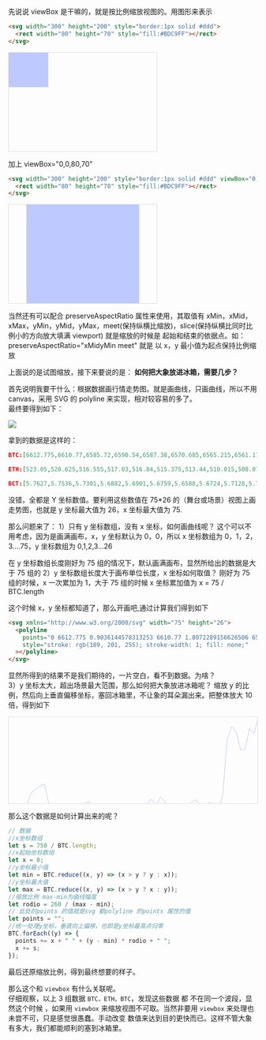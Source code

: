 先说说 viewBox 是干嘛的，就是按比例缩放视图的。用图形来表示

```html
<svg width="300" height="200" style="border:1px solid #ddd">
  <rect width="80" height="70" style="fill:#BDC9FF"></rect>
</svg>
```

<svg width="300" height="200" style="border:1px solid #ddd">
  <rect width="80" height="70" style="fill:#BDC9FF"></rect>
</svg>

加上 viewBox="0,0,80,70"

```html
<svg width="300" height="200" style="border:1px solid #ddd" viewBox="0,0,80,70">
  <rect width="80" height="70" style="fill:#BDC9FF"></rect>
</svg>
```

<svg width="300" height="200" style="border:1px solid #ddd" viewBox="0,0,80,70">
  <rect width="80" height="70" style="fill:#BDC9FF"></rect>
</svg>

当然还有可以配合 preserveAspectRatio 属性来使用，其取值有 xMin，xMid，xMax，yMin，yMid，yMax，meet(保持纵横比缩放)，slice(保持纵横比同时比例小的方向放大填满 viewport)
就是缩放的时候是 起始和结束的依据点。如：preserveAspectRatio="xMidyMin meet" 就是 以 x，y 最小值为起点保持比例缩放

上面说的是试图缩放，接下来要说的是： **如何把大象放进冰箱，需要几步？**

首先说明我要干什么：根据数据画行情走势图。就是画曲线，只画曲线，所以不用 canvas，采用 SVG 的 polyline 来实现，相对较容易的多了。  
最终要得到如下：

![](https://chuchur.com/upload/2018/svg-viewbox.png)

拿到的数据是这样的：

```json
BTC:[6612.775,6610.77,6585.72,6590.54,6587.38,6570.685,6565.215,6561.175,6557.735,6585.975,6601.18,6620,6596.5,6594.82,6594.5,6595.245,6599.005,6586.52,6582.12,6600.805,6614.515,6617.725,6614,6605.97,6631.715,6644.725,6596.355,6586.575,6594.175,6597.23,6592.285,6586.33,6579.57,6589.08,6576.42,6582.405,6609.89,6596.29,6586.145,6604.79,6594.375,6583.645,6580.32,6589.915,6594.555,6583.585,6599.6,6599.345,6572.185,6495.02,6476.98,6484.14,6509.8,6508.965,6479.21,6486.7,6463.08,6465.765,6467.155,6481.5,6528.43,6552.2,6566.19,6559.015,6522.25,6558.81,6573.42,6578.535,6593.305,6605.88,6611.695,6613.765,6611.765,6595.21,6601.5,6583.095,6575.155,6549.715,6590.31,6594.51,6617.565,6623.98,6637.5]

ETH:[523.05,520.625,516.555,517.03,516.84,515.375,513.44,510.015,508.075,512.7,514.175,515.915,511.13,510.36,508.24,509.325,511.885,511.71,511.965,514.45,517.81,519.87,519.495,518.035,520.435,522.44,515.38,514.225,515.51,516.16,516.265,514.755,514.165,515.605,515.105,513.76,517.73,517.15,514.695,520.09,519.93,521.21,521.42,521.865,526.23,526.26,528.475,529.21,522.5,517.5,515.31,515.07,518.815,518.935,514.56,516.19,511.925,516.505,517.85,522.03,532.255,537.33,538.505,534.74,530.345,536.19,535.55,538.09,543.155,544.39,549.165,543.73,532.845,532.485,530.815,529.42,529.945,525.42,532.49,535.26,536.9,534.32,539.065]

BCT:[5.7627,5.7536,5.7301,5.6882,5.6901,5.6759,5.6588,5.6724,5.7128,5.7375,5.7605,5.7543,5.7301,5.7298,5.7324,5.7121,5.7226,5.71,5.7025,5.7664,5.8049,5.8064,5.7976,5.7972,5.821,5.8486,5.7901,5.7303,5.7405,5.7783,5.7676,5.7358,5.721,5.7361,5.7149,5.7257,5.8168,5.8,5.7458,5.8002,5.7591,5.75,5.6963,5.6838,5.6716,5.6577,5.6724,5.6828,5.6638,5.6113,5.5479,5.5209,5.5457,5.5935,5.5685,5.5767,5.5376,5.5209,5.5,5.5,5.5751,5.659,5.6563,5.6715,5.6,5.6267,5.6437,5.6525,5.6678,5.6903,5.7346,5.7455,5.7435,5.7296,5.7485,5.665,5.6473,5.5814,5.635,5.6435,5.6616,5.6861,5.745]
```

没错，全都是 Y 坐标数值。要利用这些数值在 75\*26 的（舞台或场景）视图上画走势图，也就是 y 坐标最大值为 26，x 坐标最大值为 75.

那么问题来了：
1）只有 y 坐标数组，没有 x 坐标，如何画曲线呢？
这个可以不用考虑，因为是画满画布，x，y 坐标默认为 0，0，所以 x 坐标数组为 0，1，2，3....75，y 坐标数组为 0,1,2,3...26

在 y 坐标数组长度刚好为 75 组的情况下，默认画满画布，显然所给出的数据是大于 75 组的
2）y 坐标数组长度大于画布单位长度，x 坐标如何取值？
刚好为 75 组的时候，x 一次累加为 1，大于 75 组的时候 x 坐标累加值为 x = 75 / BTC.length

这个时候 x，y 坐标都知道了，那么开画吧,通过计算我们得到如下

```html
<svg xmlns="http://www.w3.org/2000/svg" width="75" height="26">
  <polyline
    points="0 6612.775 0.9036144578313253 6610.77 1.8072289156626506 6585.72 2.710843373493976 6590.54 3.6144578313253013 6587.38 4.518072289156627 6570.685 5.421686746987952 6565.215 6.325301204819277 6561.175 7.228915662650602 6557.735 8.132530120481928 6585.975 9.036144578313253 6601.18 9.93975903614458 6620 10.843373493975905 6596.5 11.746987951807231 6594.82 12.650602409638557 6594.5 13.554216867469883 6595.245 14.457831325301209 6599.005 15.361445783132535 6586.52 16.26506024096386 6582.12 17.168674698795183 6600.805 18.072289156626507 6614.515 18.97590361445783 6617.725 19.879518072289155 6614 20.78313253012048 6605.97 21.686746987951803 6631.715 22.590361445783127 6644.725 23.49397590361445 6596.355 24.397590361445776 6586.575 25.3012048192771 6594.175 26.204819277108424 6597.23 27.108433734939748 6592.285 28.012048192771072 6586.33 28.915662650602396 6579.57 29.81927710843372 6589.08 30.722891566265044 6576.42 31.62650602409637 6582.405 32.530120481927696 6609.89 33.43373493975902 6596.29 34.337349397590344 6586.145 35.24096385542167 6604.79 36.14457831325299 6594.375 37.04819277108432 6583.645 37.95180722891564 6580.32 38.855421686746965 6589.915 39.75903614457829 6594.555 40.66265060240961 6583.585 41.56626506024094 6599.6 42.46987951807226 6599.345 43.373493975903585 6572.185 44.27710843373491 6495.02 45.180722891566234 6476.98 46.08433734939756 6484.14 46.98795180722888 6509.8 47.891566265060206 6508.965 48.79518072289153 6479.21 49.698795180722854 6486.7 50.60240963855418 6463.08 51.5060240963855 6465.765 52.409638554216826 6467.155 53.31325301204815 6481.5 54.216867469879475 6528.43 55.1204819277108 6552.2 56.02409638554212 6566.19 56.92771084337345 6559.015 57.83132530120477 6522.25 58.734939759036095 6558.81 59.63855421686742 6573.42 60.54216867469874 6578.535 61.44578313253007 6593.305 62.34939759036139 6605.88 63.253012048192716 6611.695 64.15662650602404 6613.765 65.06024096385536 6611.765 65.96385542168669 6595.21 66.86746987951801 6601.5 67.77108433734934 6583.095 68.67469879518066 6575.155 69.57831325301198 6549.715 70.48192771084331 6590.31 71.38554216867463 6594.51 72.28915662650596 6617.565 73.19277108433728 6623.98 74.0963855421686 6637.5 "
    style="stroke: rgb(189, 201, 255); stroke-width: 1; fill: none;"
  ></polyline>
</svg>
```

显然所得到的结果不是我们期待的，一片空白，看不到数据。为啥？  
3）y 坐标太大，超出场景最大范围，那么如何把大象放进冰箱呢？
缩放 y 的比例，然后向上垂直偏移坐标，塞回冰箱里，不让象的耳朵漏出来。把整体放大 10 倍，得到如下

<svg xmlns="http://www.w3.org/2000/svg" width="750" height="260" style="border: 1px solid rgb(221, 221, 221);">
  <polyline points="0 214.26794021305201 9.036144578313253 211.39805664895835 18.072289156626507 175.54240413994336 27.10843373493976 182.44157560075934 36.144578313253014 177.91846734014132 45.18072289156627 154.02185581766665 54.216867469879524 146.1922981640012 63.25301204819278 140.40959013460323 72.28915662650603 135.48570012937253 81.32530120481928 175.9074018002149 90.36144578313254 197.67128189600598 99.3975903614458 224.60954058740907 108.43373493975905 190.97250130749504 117.4698795180723 188.56781083982418 126.50602409638556 188.1097745602683 135.54216867469881 189.17614027361012 144.57831325301206 194.55806655839666 153.6144578313253 176.68749483883428 162.65060240963854 170.38949599493472 171.68674698795178 197.134520630901 180.72289156626502 216.75851248314024 189.75903614457826 221.35318891243918 198.7951807228915 216.02136034572888 207.83132530120474 204.52751245561396 216.86746987951798 241.37796250928983 225.90361445783122 260 234.93975903614447 190.76495361832048 243.9759036144577 176.76621982438215 253.01204819277095 187.64458146384422 262.0481927710842 192.01739657023217 271.08433734939746 184.9393046877145 280.1204819277107 176.415535797847 289.156626506024 166.7395193922204 298.19277108433727 180.35178507528377 307.22891566265054 162.2307247653388 316.2650602409638 170.79743455641432 325.3012048192771 210.13845688017844 334.33734939759034 190.67191499903618 343.3734939759036 176.15073357372927 352.4096385542169 202.83850367474977 361.44578313253015 187.93085413856664 370.4819277108434 172.57232513969586 379.5180722891567 167.81304192243041 388.55421686746996 181.546973492251 397.59036144578323 188.18849954581745 406.6265060240965 172.4864433372785 415.66265060240977 195.40972776569697 424.69879518072304 195.04473010542543 433.7349397590363 156.16890087808667 442.7710843373496 45.71774615321155 451.80722891566285 19.89595089322523 460.8433734939761 30.144512648298004 469.8795180722894 66.8732968152167 478.91566265060266 65.67810839824949 487.9518072289159 23.087891216383706 496.9879518072292 33.808802884747486 506.02409638554246 0 515.0602409638557 3.8432106581524534 524.096385542169 5.832805747474195 533.1325301204822 26.365713341958255 542.1686746987955 93.5395964656338 551.2048192771088 127.56310385642279 560.240963855422 147.58787745327342 569.2771084337353 137.31784524759857 578.3132530120486 84.69377081670281 587.3493975903618 137.02441575600795 596.3855421686751 157.93663464449872 605.4216867469884 165.25805830053076 614.4578313253016 186.39929532880075 623.4939759036149 204.39868975198854 632.5301204819282 212.72206776954968 641.5662650602414 215.6849899529302 650.6024096385547 212.8222632057035 659.638554216868 189.12604255553384 668.6746987951813 198.12931817556185 677.7108433734945 171.78507528420826 686.7469879518078 160.42005009771742 695.7831325301211 124.00616587299405 704.8192771084343 182.11236202482888 713.8554216867476 188.12408819400474 722.8915662650609 221.12417077265997 731.9277108433741 230.30636681438963 740.9638554216874 249.65839962564294 " style="stroke: rgb(189, 201, 255); stroke-width: 1; fill: none;"></polyline>
</svg>

那么这个数据是如何计算出来的呢？

```js
// 数据
//x坐标数组
let s = 750 / BTC.length;
//x起始坐标数组
let x = 0;
//y坐标最小值
let min = BTC.reduce((x, y) => (x > y ? y : x));
//y坐标最大值
let max = BTC.reduce((x, y) => (x > y ? x : y));
//缩放比例 max-min为曲线幅度
let rodio = 260 / (max - min);
// 此处的points 的值就是svg 都polyline 的points 属性的值
let points = "";
//统一处理y坐标，垂直向上偏移，也即是y坐标最高点归零
BTC.forEach((y) => {
  points += x + " " + (y - min) * rodio + " ";
  x += s;
});
```

最后还原缩放比例，得到最终想要的样子。

那么这个和 `viewbox` 有什么关联呢。  
仔细观察，以上 3 组数据 `BTC，ETH，BTC`，发现这些数据 都 不在同一个波段，显然这个时候 ，如果用 `viewbox` 来缩放视图不可取。当然非要用 `viewbox` 来处理也未尝不可，只是感觉很愚蠢。手动改变 数值来达到目的更快而已。这样不管大象有多大，我们都能顺利的塞到冰箱里。
